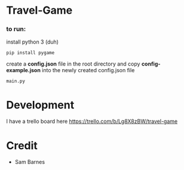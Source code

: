 # Travel-Game

### to run:

install python 3 (duh)

`pip install pygame`

create a **config.json** file in the root directory and copy **config-example.json** into the newly created config.json file

`main.py`

# Development
I have a trello board here https://trello.com/b/Lg8X8zBW/travel-game

# Credit
* Sam Barnes
